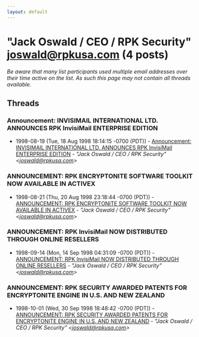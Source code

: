 ```yaml
---
layout: default
---
```


# "Jack Oswald / CEO / RPK Security" <joswald@rpkusa.com> (4 posts)

_Be aware that many list participants used multiple email addresses over their time active on the list. As such this page may not contain all threads available._

## Threads

### Announcement: INVISIMAIL INTERNATIONAL LTD. ANNOUNCES  RPK InvisiMail ENTERPRISE EDITION
+ 1998-08-19 (Tue, 18 Aug 1998 18:14:15 -0700 (PDT)) - [Announcement: INVISIMAIL INTERNATIONAL LTD. ANNOUNCES  RPK InvisiMail ENTERPRISE EDITION](/archive/1998/08/e18c58c4e542fe64510039d118fee8f5a4593a3c5c2496497e36d18bae8882cd) - _"Jack Oswald / CEO / RPK Security" \<joswald@rpkusa.com\>_

### ANNOUNCEMENT: RPK ENCRYPTONITE SOFTWARE TOOLKIT NOW AVAILABLE IN ACTIVEX
+ 1998-08-21 (Thu, 20 Aug 1998 23:18:44 -0700 (PDT)) - [ANNOUNCEMENT: RPK ENCRYPTONITE SOFTWARE TOOLKIT NOW AVAILABLE IN ACTIVEX](/archive/1998/08/fa00ae229e82b5c149e5eeb0d4e90c6b9de6aca04270033e36704563881eb892) - _"Jack Oswald / CEO / RPK Security" \<joswald@rpkusa.com\>_

### ANNOUNCEMENT: RPK InvisiMail NOW DISTRIBUTED THROUGH ONLINE RESELLERS
+ 1998-09-14 (Mon, 14 Sep 1998 04:31:09 -0700 (PDT)) - [ANNOUNCEMENT: RPK InvisiMail NOW DISTRIBUTED THROUGH ONLINE RESELLERS](/archive/1998/09/106182cbdf27b78573f9a0fc6bced3bb3fea5d6640c2ddfd74b04b790e82ba06) - _"Jack Oswald / CEO / RPK Security" \<joswald@rpkusa.com\>_

### ANNOUNCEMENT: RPK SECURITY AWARDED PATENTS FOR ENCRYPTONITE ENGINE IN U.S. AND NEW ZEALAND
+ 1998-10-01 (Wed, 30 Sep 1998 18:48:42 -0700 (PDT)) - [ANNOUNCEMENT: RPK SECURITY AWARDED PATENTS FOR ENCRYPTONITE ENGINE IN U.S. AND NEW ZEALAND](/archive/1998/10/f753efe44d86b6ef1ae12e1bb53f5f7980cc0eceed3cde2bcfb9caf8518f494f) - _"Jack Oswald / CEO / RPK Security" \<joswald@rpkusa.com\>_

